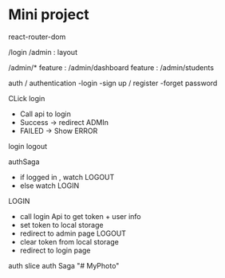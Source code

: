 # Mini project

react-router-dom

/login
/admin : layout

/admin/\*
feature : /admin/dashboard
feature : /admin/students

auth / authentication
-login
-sign up / register
-forget password


CLick login
- Call api to login 
- Success -> redirect ADMIn 
- FAILED -> Show ERROR

login 
logout

authSaga
- if logged in , watch LOGOUT
- else watch LOGIN

LOGIN
- call login Api to get token + user info
- set token to local storage
- redirect to admin page
LOGOUT
- clear token from local storage
- redirect to login page

auth slice 
auth Saga
"# MyPhoto" 
